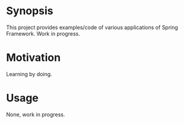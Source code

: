 # Synopsis

This project provides examples/code of various applications of Spring Framework. Work in progress.
# Motivation

Learning by doing.
# Usage
None, work in progress.


